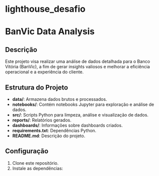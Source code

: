 # lighthouse_desafio
# BanVic Data Analysis

## Descrição

Este projeto visa realizar uma análise de dados detalhada para o Banco Vitória (BanVic), a fim de gerar insights valiosos e melhorar a eficiência operacional e a experiência do cliente.

## Estrutura do Projeto

- **data/**: Armazena dados brutos e processados.
- **notebooks/**: Contém notebooks Jupyter para exploração e análise de dados.
- **src/**: Scripts Python para limpeza, análise e visualização de dados.
- **reports/**: Relatórios gerados.
- **dashboards/**: Informações sobre dashboards criados.
- **requirements.txt**: Dependências Python.
- **README.md**: Descrição do projeto.

## Configuração

1. Clone este repositório.
2. Instale as dependências:
